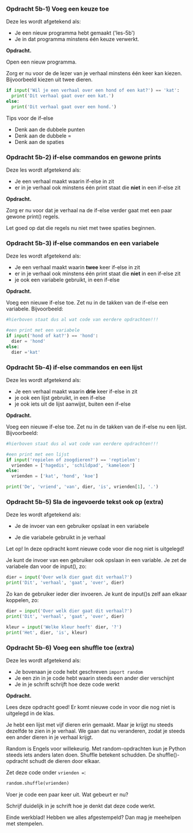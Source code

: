 ### Opdracht 5b-1) Voeg een keuze toe

Deze les wordt afgetekend als:

- Je een nieuw programma hebt gemaakt ('les-5b')
- Je in dat programma minstens één keuze verwerkt.

**Opdracht.** 

Open een nieuw programma.

Zorg er nu voor de de lezer van je verhaal minstens één keer kan kiezen. 
Bijvoorbeeld kiezen uit twee dieren.

```python
if input('Wil je een verhaal over een hond of een kat?') == 'kat':
  print('Dit verhaal gaat over een kat.')
else:
  print('Dit verhaal gaat over een hond.')
```

Tips voor de if-else

* Denk aan de dubbele punten
* Denk aan de dubbele =
* Denk aan de spaties



### Opdracht 5b-2) if-else commandos en gewone prints

Deze les wordt afgetekend als:

- Je een verhaal maakt waarin if-else in zit
- er in je verhaal ook minstens één print staat die **niet** in een if-else zit

**Opdracht.** 

Zorg er nu voor dat je verhaal na de if-else verder gaat met een paar gewone print() regels.

Let goed op dat die regels nu niet met twee spaties beginnen.



### Opdracht 5b-3) if-else commandos en een variabele

Deze les wordt afgetekend als:

- Je een verhaal maakt waarin **twee** keer if-else in zit
- er in je verhaal ook minstens één print staat die **niet** in een if-else zit
- je ook een variabele gebruikt, in een if-else

**Opdracht.** 

Voeg een nieuwe if-else toe. Zet nu in de takken van de if-else een variabele. Bijvoorbeeld:

```python
#hierboven staat dus al wat code van eerdere opdrachten!!!

#een print met een variabele
if input('hond of kat?') == 'hond':
  dier = 'hond'
else:
  dier ='kat'

```



### Opdracht 5b-4) if-else commandos en een lijst

Deze les wordt afgetekend als:

- Je een verhaal maakt waarin **drie** keer if-else in zit
- je ook een lijst gebruikt, in een if-else
- je ook iets uit de lijst aanwijst, buiten een if-else

**Opdracht.** 

Voeg een nieuwe if-else toe. Zet nu in de takken van de if-else nu een lijst. Bijvoorbeeld:

```python
#hierboven staat dus al wat code van eerdere opdrachten!!!

#een print met een lijst
if input('repielen of zoogdieren?') == 'reptielen':
  vrienden = ['hagedis', 'schildpad', 'kameleon']
else:
  vrienden = ['kat', 'hond', 'koe']

print('De', 'vriend', 'van', dier, 'is', vrienden[1], '.')
```



### Opdracht 5b-5) Sla de ingevoerde tekst ook op (extra)

Deze les wordt afgetekend als:

- Je de invoer van een gebruiker opslaat in een variabele

- Je die variabele gebruikt in je verhaal

  

Let op! In deze opdracht komt nieuwe code voor die nog niet is uitgelegd!

Je kunt de invoer van een gebruiker ook opslaan in een variable. Je zet de variabele dan voor de input(), zo:

```python
dier = input('Over welk dier gaat dit verhaal?')
print('Dit', 'verhaal', 'gaat', 'over', dier)
```

Zo kan de gebruiker ieder dier invoeren. Je kunt de input()s zelf aan elkaar koppelen, zo:

```python
dier = input('Over welk dier gaat dit verhaal?')
print('Dit', 'verhaal', 'gaat', 'over', dier)

kleur = input('Welke kleur heeft' dier, '?')
print('Het', dier, 'is', kleur)
```



### Opdracht 5b-6) Voeg een shuffle toe (extra)

Deze les wordt afgetekend als:

- Je bovenaan je code hebt geschreven `import random`
- Je een zin in je code hebt waarin steeds een ander dier verschijnt
- Je in je schrift schrijft hoe deze code werkt

**Opdracht.** 

Lees deze opdracht goed! Er komt nieuwe code in voor die nog niet is uitgelegd in de klas.

Je hebt een lijst met vijf dieren erin gemaakt. Maar je krijgt nu steeds dezelfde te zien in je verhaal.
 We gaan dat nu veranderen, zodat je steeds een ander dieren in je verhaal krijgt.

Random is Engels voor willekeurig. Met random-opdrachten kun je Python steeds iets anders laten doen. Shuffle betekent schudden. De shuffle()-opdracht schudt de dieren door elkaar.

Zet deze code onder `vrienden =`:

```python
random.shuffle(vrienden)
```

Voer je code een paar keer uit. Wat gebeurt er nu?

Schrijf duidelijk in je schrift hoe je denkt dat deze code werkt.

Einde werkblad! Hebben we alles afgestempeld? Dan mag je meehelpen met stempelen.